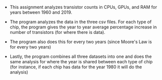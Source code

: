- This assignment analyzes transistor counts in CPUs, GPUs, and RAM for years between 1960 and 2019.

- The program analyzes the data in the three csv files. For each type of chip, the program gives the year to year average percentage increase in number of transistors (for where there is data).
- The program also does this for every two years (since Moore's Law is for every two years)
- Lastly, the program combines all three datasets into one and does the same analysis for where the year is shared between each type of chip (for instance, if each chip has data for the year 1980 it will do the analysis)
